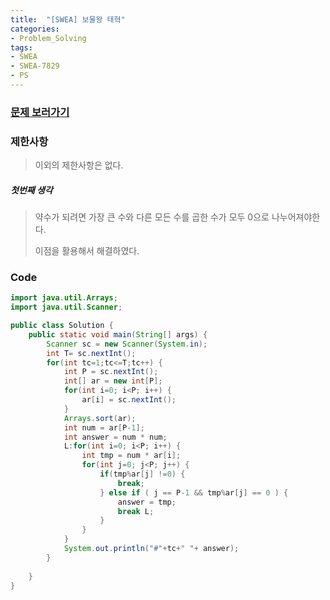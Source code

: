 ```yaml
---
title:  "[SWEA] 보물왕 태혁"
categories:
- Problem_Solving
tags:
- SWEA
- SWEA-7829
- PS
---
```




### [문제 보러가기]( https://swexpertacademy.com/main/code/problem/problemDetail.do?contestProbId=AWtInr3auH0DFASy&categoryId=AWtInr3auH0DFASy&categoryType=CODE )



### 제한사항

> 이외의 제한사항은 없다.

##### 첫번째 생각

> 약수가 되려면 가장 큰 수와 다른 모든 수를 곱한 수가 모두 0으로 나누어져야한다.
>
> 이점을 활용해서 해결하였다.



### Code

```java
import java.util.Arrays;
import java.util.Scanner;

public class Solution {
	public static void main(String[] args) {
		Scanner sc = new Scanner(System.in);
		int T= sc.nextInt();
		for(int tc=1;tc<=T;tc++) {
			int P = sc.nextInt();
			int[] ar = new int[P];
			for(int i=0; i<P; i++) {
				ar[i] = sc.nextInt();
			}
			Arrays.sort(ar);
			int num = ar[P-1];
			int answer = num * num;
			L:for(int i=0; i<P; i++) {
				int tmp = num * ar[i];
				for(int j=0; j<P; j++) {
					if(tmp%ar[j] !=0) {
						break;
					} else if ( j == P-1 && tmp%ar[j] == 0 ) {
						answer = tmp;
						break L;
					}
				}
			}
			System.out.println("#"+tc+" "+ answer);
		}
		
	}
}
```

